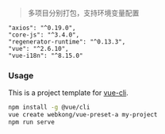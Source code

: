 # 

> 多项目分别打包，支持环境变量配置

```
"axios": "^0.19.0",
"core-js": "^3.4.0",
"regenerator-runtime": "^0.13.3",
"vue": "^2.6.10",
"vue-i18n": "^8.15.0"
```

### Usage

This is a project template for [vue-cli](https://cli.vuejs.org/zh/).

``` bash
npm install -g @vue/cli
vue create webkong/vue-preset-a my-project
npm run serve
```


